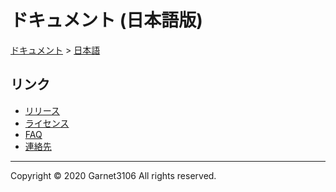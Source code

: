 # ドキュメント (日本語版)

[ドキュメント](../index.md) > [日本語](./index.md)

## リンク

- [リリース](./releases/index.md)
- [ライセンス](./license/index.md)
- [FAQ](./faq/index.md)
- [連絡先](./contact/index.md)

---

Copyright © 2020 Garnet3106 All rights reserved.
